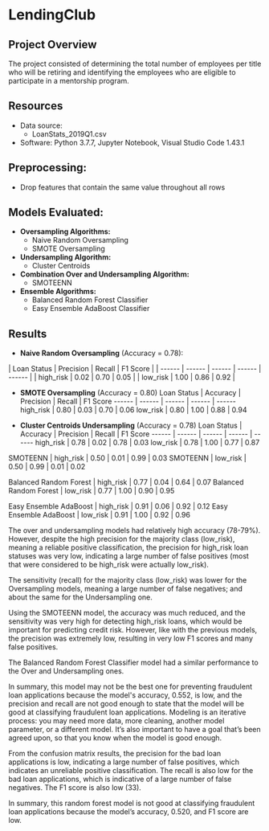 # LendingClub

## Project Overview
The project consisted of determining the total number of employees per title who will be retiring and identifying the employees who are eligible to participate in a mentorship program.

## Resources
- Data source:
    - LoanStats_2019Q1.csv
- Software: Python 3.7.7, Jupyter Notebook, Visual Studio Code 1.43.1

## Preprocessing:
* Drop features that contain the same value throughout all rows


## Models Evaluated:
- **Oversampling Algorithms:**
    - Naive Random Oversampling
    - SMOTE Oversampling
- **Undersampling Algorithm:**
    - Cluster Centroids
- **Combination Over and Undersampling Algorithm:**
    - SMOTEENN
- **Ensemble Algorithms:**
    - Balanced Random Forest Classifier
    - Easy Ensemble AdaBoost Classifier

## Results
- **Naive Random Oversampling** (Accuracy = 0.78):

| Loan Status | Precision | Recall | F1 Score |
| ------ | ------ | ------ | ------ | ------ |
| high_risk | 0.02 | 0.70 | 0.05 |
| low_risk | 1.00 | 0.86 | 0.92 |

- **SMOTE Oversampling** (Accuracy = 0.80)
Loan Status | Accuracy | Precision | Recall | F1 Score
------ | ------ | ------ | ------ | ------
high_risk | 0.80 | 0.03 | 0.70 | 0.06
low_risk | 0.80 | 1.00 | 0.88 | 0.94

- **Cluster Centroids Undersampling** (Accuracy = 0.78)
Loan Status | Accuracy | Precision | Recall | F1 Score
------ | ------ | ------ | ------ | ------
high_risk | 0.78 | 0.02 | 0.78 | 0.03
low_risk | 0.78 | 1.00 | 0.77 | 0.87

SMOTEENN | high_risk | 0.50 | 0.01 | 0.99 | 0.03
SMOTEENN | low_risk | 0.50 | 0.99 | 0.01 | 0.02

Balanced Random Forest | high_risk | 0.77 | 0.04 | 0.64 | 0.07
Balanced Random Forest | low_risk | 0.77 | 1.00 | 0.90 | 0.95

Easy Ensemble AdaBoost | high_risk | 0.91 | 0.06 | 0.92 | 0.12
Easy Ensemble AdaBoost | low_risk | 0.91 | 1.00 | 0.92 | 0.96

The over and undersampling models had relatively high accuracy (78-79%). However, despite the high precision for the majority class (low_risk), meaning a reliable positive classification, the precision for high_risk loan statuses was very low, indicating a large number of false positives (most that were considered to be high_risk were actually low_risk).

The sensitivity (recall) for the majority class (low_risk) was lower for the Oversampling models, meaning a large number of false negatives; and about the same for the Undersampling one.

Using the SMOTEENN model, the accuracy was much reduced, and the sensitivity was very high for detecting high_risk loans, which would be important for predicting credit risk. However, like with the previous models, the precision was extremely low, resulting in very low F1 scores and many false positives.

The Balanced Random Forest Classifier model had a similar performance to the Over and Undersampling ones.

In summary, this model may not be the best one for preventing fraudulent loan applications because the model's accuracy, 0.552, is low, and the precision and recall are not good enough to state that the model will be good at classifying fraudulent loan applications. Modeling is an iterative process: you may need more data, more cleaning, another model parameter, or a different model. It’s also important to have a goal that’s been agreed upon, so that you know when the model is good enough.

From the confusion matrix results, the precision for the bad loan applications is low, indicating a large number of false positives, which indicates an unreliable positive classification. The recall is also low for the bad loan applications, which is indicative of a large number of false negatives. The F1 score is also low (33).

In summary, this random forest model is not good at classifying fraudulent loan applications because the model’s accuracy, 0.520, and F1 score are low.
